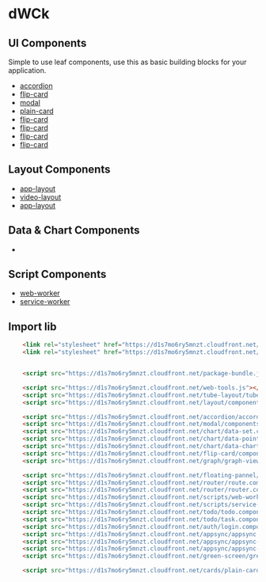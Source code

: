 
# dWCk
## UI Components

Simple to use leaf components, use this as basic building blocks for your application.

- [accordion](./accordion/README.md)
- [flip-card](./flip-card/README.md)
- [modal](./modal/README.md)
- [plain-card](./cards/README.md)
- [flip-card](./path-to-component/README.md)
- [flip-card](./path-to-component/README.md)
- [flip-card](./path-to-component/README.md)
- [flip-card](./path-to-component/README.md)

## Layout Components

- [app-layout](./layout/README.md)
- [video-layout](./tube-layout//README.md)
- [app-layout](./layout/README.md)

## Data & Chart Components

- []()

## Script Components
- [web-worker]()
- [service-worker]()

## Import lib

```html
    <link rel="stylesheet" href="https://d1s7mo6ry5mnzt.cloudfront.net/style-tools.css">
    <link rel="stylesheet" href="https://d1s7mo6ry5mnzt.cloudfront.net/css-tools.css">


    <script src="https://d1s7mo6ry5mnzt.cloudfront.net/package-bundle.js"></script>

    <script src="https://d1s7mo6ry5mnzt.cloudfront.net/web-tools.js"></script>
    <script src="https://d1s7mo6ry5mnzt.cloudfront.net/tube-layout/tube-layout.component.js"></script>
    <script src="https://d1s7mo6ry5mnzt.cloudfront.net/layout/components/layout.component.js"></script>

    <script src="https://d1s7mo6ry5mnzt.cloudfront.net/accordion/accordion.component.js"></script>
    <script src="https://d1s7mo6ry5mnzt.cloudfront.net/modal/components/modal.component.js"></script>
    <script src="https://d1s7mo6ry5mnzt.cloudfront.net/chart/data-set.component.js"></script>
    <script src="https://d1s7mo6ry5mnzt.cloudfront.net/chart/data-point.component.js"></script>
    <script src="https://d1s7mo6ry5mnzt.cloudfront.net/chart/data-chart.component.js"></script>
    <script src="https://d1s7mo6ry5mnzt.cloudfront.net/flip-card/components/wc-flip-card.component.js"></script>
    <script src="https://d1s7mo6ry5mnzt.cloudfront.net/graph/graph-viewer.component.js"></script>

    <script src="https://d1s7mo6ry5mnzt.cloudfront.net/floating-pannel/floating-pannel.js"></script>
    <script src="https://d1s7mo6ry5mnzt.cloudfront.net/router/route.component.js"></script>
    <script src="https://d1s7mo6ry5mnzt.cloudfront.net/router/router.component.js"></script>
    <script src="https://d1s7mo6ry5mnzt.cloudfront.net/scripts/web-worker.component.js"></script>
    <script src="https://d1s7mo6ry5mnzt.cloudfront.net/scripts/service-worker.component.js"></script>
    <script src="https://d1s7mo6ry5mnzt.cloudfront.net/todo/todo.component.js"></script>
    <script src="https://d1s7mo6ry5mnzt.cloudfront.net/todo/task.component.js"></script>
    <script src="https://d1s7mo6ry5mnzt.cloudfront.net/auth/login.component.js"></script>
    <script src="https://d1s7mo6ry5mnzt.cloudfront.net/appsync/appsync.component.js"></script>
    <script src="https://d1s7mo6ry5mnzt.cloudfront.net/appsync/appsync-subscription.component.js"></script>
    <script src="https://d1s7mo6ry5mnzt.cloudfront.net/appsync/appsync-mutation.component.js"></script>
    <script src="https://d1s7mo6ry5mnzt.cloudfront.net/green-screen/green-screen.component.js"></script>

    <script src="https://d1s7mo6ry5mnzt.cloudfront.net/cards/plain-card.component.js"></script>
```
